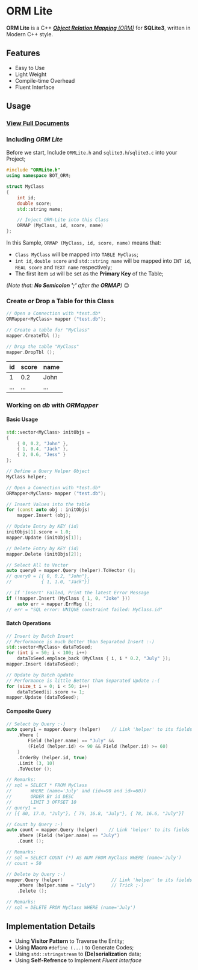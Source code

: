 # ORM Lite

**ORM Lite** is a C++ [_**Object Relation Mapping** (ORM)_](https://en.wikipedia.org/wiki/Object-relational_mapping) for **SQLite3**,
written in Modern C++ style.

## Features

- Easy to Use
- Light Weight
- Compile-time Overhead
- Fluent Interface

## Usage

### [View Full Documents](docs/ORM-Lite-doc.md)

### Including *ORM Lite*

Before we start,
Include `ORMLite.h` and `sqlite3.h`/`sqlite3.c` into your Project;

``` C++
#include "ORMLite.h"
using namespace BOT_ORM;

struct MyClass
{
    int id;
    double score;
    std::string name;

    // Inject ORM-Lite into this Class
    ORMAP (MyClass, id, score, name)
};
```

In this Sample, `ORMAP (MyClass, id, score, name)` means that:
- `Class MyClass` will be mapped into `TABLE MyClass`;
- `int id`, `double score` and `std::string name` will be mapped
  into `INT id`, `REAL score` and `TEXT name` respectively;
- The first item `id` will be set as the **Primary Key** of the Table;

_(Note that: **No Semicolon ';'** after the **ORMAP**)_ :wink:

### Create or Drop a Table for this Class

``` C++
// Open a Connection with *test.db*
ORMapper<MyClass> mapper ("test.db");

// Create a table for "MyClass"
mapper.CreateTbl ();

// Drop the table "MyClass"
mapper.DropTbl ();
```

| id| score| name|
|---|------|-----|
|  1|   0.2| John|
|...|   ...|  ...|

### Working on *db* with *ORMapper*

#### Basic Usage

``` C++
std::vector<MyClass> initObjs =
{
    { 0, 0.2, "John" },
    { 1, 0.4, "Jack" },
    { 2, 0.6, "Jess" }
};

// Define a Query Helper Object
MyClass helper;

// Open a Connection with *test.db*
ORMapper<MyClass> mapper ("test.db");

// Insert Values into the table
for (const auto obj : initObjs)
    mapper.Insert (obj);

// Update Entry by KEY (id)
initObjs[1].score = 1.0;
mapper.Update (initObjs[1]);

// Delete Entry by KEY (id)
mapper.Delete (initObjs[2]);

// Select All to Vector
auto query0 = mapper.Query (helper).ToVector ();
// query0 = [{ 0, 0.2, "John"},
//           { 1, 1.0, "Jack"}]

// If 'Insert' Failed, Print the latest Error Message
if (!mapper.Insert (MyClass { 1, 0, "Joke" }))
    auto err = mapper.ErrMsg ();
// err = "SQL error: UNIQUE constraint failed: MyClass.id"
```

#### Batch Operations

``` C++
// Insert by Batch Insert
// Performance is much Better than Separated Insert :-)
std::vector<MyClass> dataToSeed;
for (int i = 50; i < 100; i++)
    dataToSeed.emplace_back (MyClass { i, i * 0.2, "July" });
mapper.Insert (dataToSeed);

// Update by Batch Update
// Performance is little Better than Separated Update :-(
for (size_t i = 0; i < 50; i++)
    dataToSeed[i].score += 1;
mapper.Update (dataToSeed);
```

#### Composite Query

``` C++
// Select by Query :-)
auto query1 = mapper.Query (helper)    // Link 'helper' to its fields
    .Where (
        Field (helper.name) == "July" &&
        (Field (helper.id) <= 90 && Field (helper.id) >= 60)
    )
    .OrderBy (helper.id, true)
    .Limit (3, 10)
    .ToVector ();

// Remarks:
// sql = SELECT * FROM MyClass
//       WHERE (name='July' and (id<=90 and id>=60))
//       ORDER BY id DESC
//       LIMIT 3 OFFSET 10
// query1 =
// [{ 80, 17.0, "July"}, { 79, 16.8, "July"}, { 78, 16.6, "July"}]

// Count by Query :-)
auto count = mapper.Query (helper)    // Link 'helper' to its fields
    .Where (Field (helper.name) == "July")
    .Count ();

// Remarks:
// sql = SELECT COUNT (*) AS NUM FROM MyClass WHERE (name='July')
// count = 50

// Delete by Query :-)
mapper.Query (helper)                  // Link 'helper' to its fields
    .Where (helper.name = "July")      // Trick ;-)
    .Delete ();

// Remarks:
// sql = DELETE FROM MyClass WHERE (name='July')
```

## Implementation Details

- Using **Visitor Pattern** to Traverse the Entity;
- Using **Macro** `#define (...)` to Generate Codes;
- Using `std::stringstream` to **(De)serialization** data;
- Using **Self-Refrence** to Implement *Fluent Interface*
